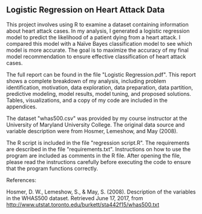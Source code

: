 Logistic Regression on Heart Attack Data
----------------

This project involves using R to examine a dataset containing information about heart attack cases.  In my analysis, I generated a logistic regression model to predict the likelihood of a patient dying from a heart attack.  I compared this model with a Naïve Bayes classification model to see which model is more accurate.  The goal is to maximize the accuracy of my final model recommendation to ensure effective classification of heart attack cases.

The full report can be found in the file "Logistic Regression.pdf".  This report shows a complete breakdown of my analysis, including problem identification, motivation, data exploration, data preparation, data partition, predictive modeling, model results, model tuning, and proposed solutions.  Tables, visualizations, and a copy of my code are included in the appendices.

The dataset "whas500.csv" was provided by my course instructor at the University of Maryland University College.  The original data source and variable description were from Hosmer, Lemeshow, and May (2008).

The R script is included in the file "regression script.R".  The requirements are described in the file "requirements.txt".  Instructions on how to use the program are included as comments in the R file.  After opening the file, please read the instructions carefully before executing the code to ensure that the program functions correctly.


References:

Hosmer, D. W., Lemeshow, S., & May, S. (2008). Description of the variables in the WHAS500 dataset. Retrieved June 17, 2017, from http://www.utstat.toronto.edu/burkett/sta442f15/whas500.txt